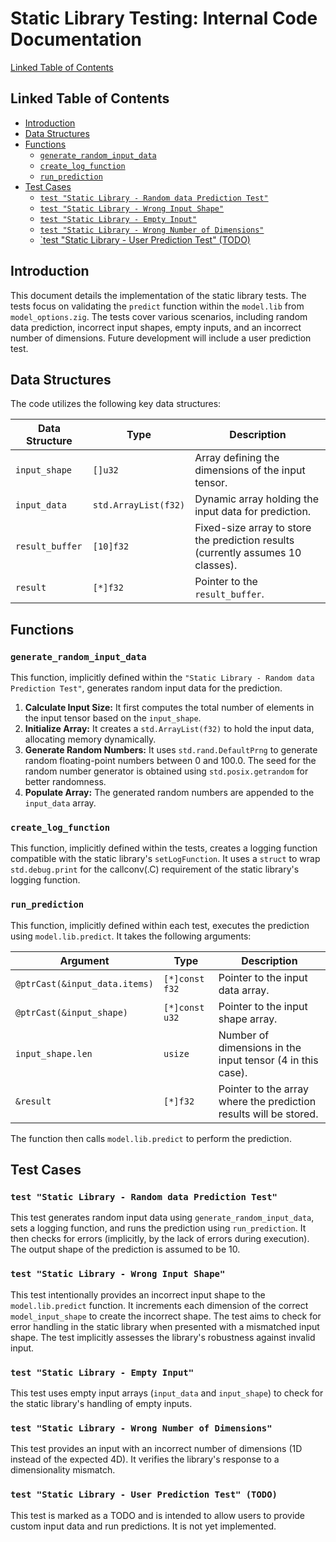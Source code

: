 # Static Library Testing: Internal Code Documentation

[Linked Table of Contents](#linked-table-of-contents)

## Linked Table of Contents

* [Introduction](#introduction)
* [Data Structures](#data-structures)
* [Functions](#functions)
    * [`generate_random_input_data`](#generate_random_input_data)
    * [`create_log_function`](#create_log_function)
    * [`run_prediction`](#run_prediction)
* [Test Cases](#test-cases)
    * [`test "Static Library - Random data Prediction Test"`](#test-static-library---random-data-prediction-test)
    * [`test "Static Library - Wrong Input Shape"`](#test-static-library---wrong-input-shape)
    * [`test "Static Library - Empty Input"`](#test-static-library---empty-input)
    * [`test "Static Library - Wrong Number of Dimensions"`](#test-static-library---wrong-number-of-dimensions)
    * [`test "Static Library - User Prediction Test" (TODO)](#test-static-library---user-prediction-test-todo)


## Introduction

This document details the implementation of the static library tests.  The tests focus on validating the `predict` function within the `model.lib` from `model_options.zig`. The tests cover various scenarios, including random data prediction, incorrect input shapes, empty inputs, and an incorrect number of dimensions.  Future development will include a user prediction test.

## Data Structures

The code utilizes the following key data structures:

| Data Structure | Type          | Description                                                                |
|-----------------|-----------------|----------------------------------------------------------------------------|
| `input_shape`   | `[]u32`        | Array defining the dimensions of the input tensor.                         |
| `input_data`    | `std.ArrayList(f32)` | Dynamic array holding the input data for prediction.                     |
| `result_buffer` | `[10]f32`      | Fixed-size array to store the prediction results (currently assumes 10 classes). |
| `result`        | `[*]f32`       | Pointer to the `result_buffer`.                                          |


## Functions

### `generate_random_input_data`

This function, implicitly defined within the `"Static Library - Random data Prediction Test"`, generates random input data for the prediction.

1. **Calculate Input Size:** It first computes the total number of elements in the input tensor based on the `input_shape`.
2. **Initialize Array:** It creates a `std.ArrayList(f32)` to hold the input data, allocating memory dynamically.
3. **Generate Random Numbers:** It uses `std.rand.DefaultPrng` to generate random floating-point numbers between 0 and 100.0.  The seed for the random number generator is obtained using `std.posix.getrandom` for better randomness.
4. **Populate Array:** The generated random numbers are appended to the `input_data` array.

### `create_log_function`

This function, implicitly defined within the tests, creates a logging function compatible with the static library's `setLogFunction`. It uses a `struct` to wrap `std.debug.print` for the callconv(.C) requirement of the static library's logging function.

### `run_prediction`

This function, implicitly defined within each test, executes the prediction using `model.lib.predict`. It takes the following arguments:

| Argument          | Type              | Description                                           |
|----------------------|----------------------|-------------------------------------------------------|
| `@ptrCast(&input_data.items)` | `[*]const f32`     | Pointer to the input data array.                        |
| `@ptrCast(&input_shape)`     | `[*]const u32`     | Pointer to the input shape array.                        |
| `input_shape.len`        | `usize`            | Number of dimensions in the input tensor (4 in this case).  |
| `&result`             | `[*]f32`           | Pointer to the array where the prediction results will be stored. |

The function then calls `model.lib.predict` to perform the prediction.


## Test Cases

### `test "Static Library - Random data Prediction Test"`

This test generates random input data using `generate_random_input_data`, sets a logging function, and runs the prediction using `run_prediction`.  It then checks for errors (implicitly, by the lack of errors during execution). The output shape of the prediction is assumed to be 10.


### `test "Static Library - Wrong Input Shape"`

This test intentionally provides an incorrect input shape to the `model.lib.predict` function. It increments each dimension of the correct `model_input_shape` to create the incorrect shape. The test aims to check for error handling in the static library when presented with a mismatched input shape.  The test implicitly assesses the library's robustness against invalid input.


### `test "Static Library - Empty Input"`

This test uses empty input arrays (`input_data` and `input_shape`) to check for the static library's handling of empty inputs.


### `test "Static Library - Wrong Number of Dimensions"`

This test provides an input with an incorrect number of dimensions (1D instead of the expected 4D). It verifies the library's response to a dimensionality mismatch.

### `test "Static Library - User Prediction Test" (TODO)`

This test is marked as a TODO and is intended to allow users to provide custom input data and run predictions.  It is not yet implemented.
